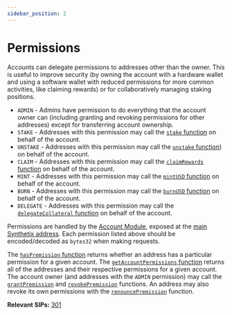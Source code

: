```yaml
---
sidebar_position: 2
---
```


# Permissions

Accounts can delegate permissions to addresses other than the owner. This is useful to improve security (by owning the account with a hardware wallet and using a software wallet with reduced permissions for more common activities, like claiming rewards) or for collaboratively managing staking positions.

- `ADMIN` - Admins have permission to do everything that the account owner can (including granting and revoking permissions for other addresses) except for transferring account ownership.
- `STAKE` - Addresses with this permission may call the [`stake` function](/protocol/technical-reference/smart-contracts#stake) on behalf of the account.
- `UNSTAKE` - Addresses with this permission may call the [`unstake` function](/protocol/technical-reference/smart-contracts#unstake)) on behalf of the account.
- `CLAIM` - Addresses with this permission may call the [`claimRewards` function](/protocol/technical-reference/smart-contracts#claimrewards) on behalf of the account.
- `MINT` - Addresses with this permission may call the [`mintUSD` function](/protocol/technical-reference/smart-contracts#mintusd) on behalf of the account.
- `BURN` - Addresses with this permission may call the [`burnUSD` function](/protocol/technical-reference/smart-contracts#burnusd) on behalf of the account.
- `DELEGATE` - Addresses with this permission may call the [`delegateCollateral` function](/protocol/technical-reference/smart-contracts#delegatecollateral) on behalf of the account.

Permissions are handled by the [Account Module](/protocol/technical-reference/smart-contracts#account-module), exposed at the [main Synthetix address](/protocol/technical-reference/deployment-addresses). Each permission listed above should be encoded/decoded as `bytes32` when making requests.

The [`hasPremission` function](/protocol/technical-reference/smart-contracts#haspermission) returns whether an address has a particular permission for a given account. The [`getAccountPermissions` function](/protocol/technical-reference/smart-contracts#getaccountpermissions) returns all of the addresses and their respective permissions for a given account. The account owner (and addresses with the `ADMIN` permission) may call the [`grantPremission`](/protocol/technical-reference/smart-contracts#grantpermission) and [`revokePremission`](/protocol/technical-reference/smart-contracts#revokepermission) functions. An address may also revoke its own permissions with the [`renouncePremission`](/protocol/technical-reference/smart-contracts#renouncepermission) function.

**Relevant SIPs:** [301](https://sips.synthetix.io/sips/sip-301/)
